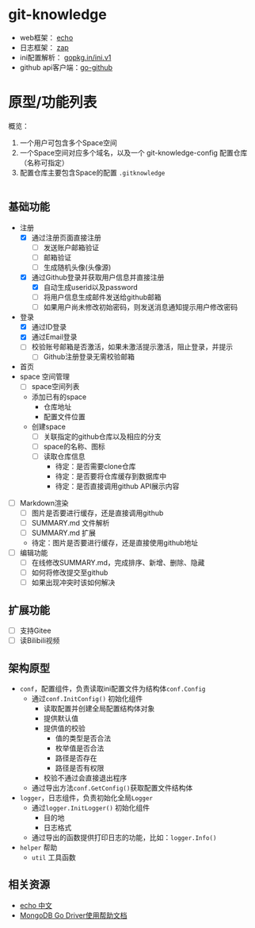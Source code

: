 # git-knowledge

- web框架： [echo](https://github.com/labstack/echo)
- 日志框架： [zap](https://github.com/uber-go/zap)
- ini配置解析： [gopkg.in/ini.v1](http://gopkg.in/ini.v1)
- github api客户端：[go-github](https://github.com/google/go-github)

# 原型/功能列表

概览： 
1. 一个用户可包含多个Space空间
2. 一个Space空间对应多个域名，以及一个 git-knowledge-config 配置仓库（名称可指定）
3. 配置仓库主要包含Space的配置 `.gitknowledge`
  ```ini
  ```
## 基础功能
- 注册
  - [x] 通过注册页面直接注册
    - [ ] 发送账户邮箱验证
    - [ ] 邮箱验证
    - [ ] 生成随机头像(头像源)
  - [x] 通过Github登录并获取用户信息并直接注册
    - [x] 自动生成userid以及password
    - [ ] 将用户信息生成邮件发送给github邮箱
    - [ ] 如果用户尚未修改初始密码，则发送消息通知提示用户修改密码
- 登录
  - [x] 通过ID登录
  - [x] 通过Email登录
  - [ ] 校验账号邮箱是否激活，如果未激活提示激活，阻止登录，并提示
    - [ ] Github注册登录无需校验邮箱
- 首页
- space 空间管理
  - [ ] space空间列表
  - 添加已有的space
    - 仓库地址
    - 配置文件位置
  - 创建space
    - [ ] 关联指定的github仓库以及相应的分支
    - [ ] space的名称、图标
    - [ ] 读取仓库信息
      - 待定：是否需要clone仓库
      - 待定：是否要将仓库缓存到数据库中
      - 待定：是否直接调用github API展示内容
- [ ] Markdown渲染
  - [ ] 图片是否要进行缓存，还是直接调用github
  - [ ] SUMMARY.md 文件解析
  - [ ] SUMMARY.md 扩展
  - 待定：图片是否要进行缓存，还是直接使用github地址
- [ ] 编辑功能
  - [ ] 在线修改SUMMARY.md，完成排序、新增、删除、隐藏
  - [ ] 如何将修改提交至github
  - [ ] 如果出现冲突时该如何解决

## 扩展功能

- [ ] 支持Gitee
- [ ] 读Bilibili视频

## 架构原型

- `conf`，配置组件，负责读取ini配置文件为结构体`conf.Config`
  - 通过`conf.InitConfig()` 初始化组件
    - 读取配置并创建全局配置结构体对象
    - 提供默认值
    - 提供值的校验
      - 值的类型是否合法
      - 枚举值是否合法
      - 路径是否存在
      - 路径是否有权限
    - 校验不通过会直接退出程序
  - 通过导出方法`conf.GetConfig()`获取配置文件结构体
- `logger`，日志组件，负责初始化全局`Logger`
  - 通过`logger.InitLogger()` 初始化组件
    - 目的地
    - 日志格式
  - 通过导出的函数提供打印日志的功能，比如：`logger.Info()`
- `helper` 帮助
  - `util` 工具函数

## 相关资源

- [echo 中文](http://echo.topgoer.com)
- [MongoDB Go Driver使用帮助文档](https://mongoing.com/archives/27257)